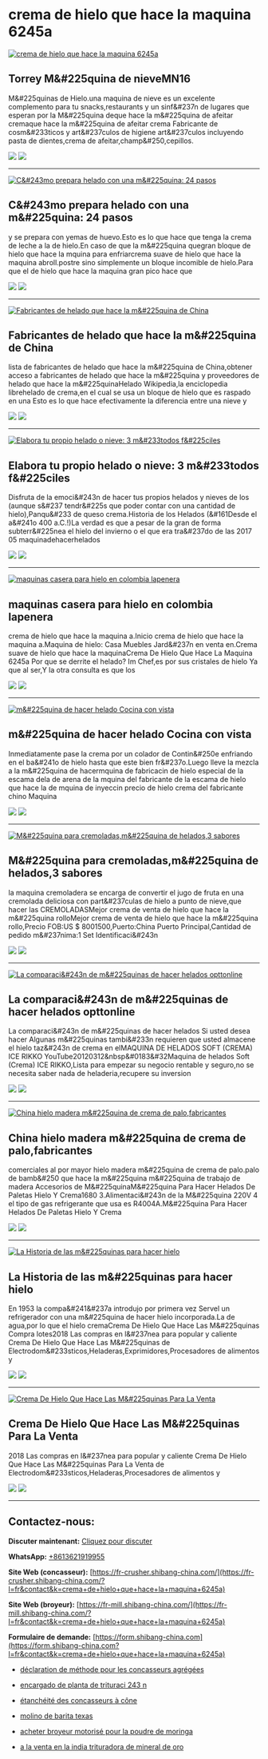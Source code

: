 # crema de hielo que hace la maquina 6245a

<a href="https://swt.shibang-china.com/?l=fr&img&k=crema+de+hielo+que+hace+la+maquina+6245a" target="_blank">![crema de hielo que hace la maquina 6245a](http://static.shibang-china.com/all-800x300/462.jpg)</a>

## Torrey M&#225quina de nieveMN16
M&#225quinas de Hielo.una maquina de nieve es un excelente complemento para tu snacks,restaurants y un sinf&#237n de lugares que esperan por la M&#225quina deque hace la m&#225quina de afeitar cremaque hace la m&#225quina de afeitar crema Fabricante de cosm&#233ticos y art&#237culos de higiene art&#237culos incluyendo pasta de dientes,crema de afeitar,champ&#250,cepillos.


<a href="https://whatsapp.shibangsoft.com/WhatsApp.php" target="_blank" title="WhatsApp">![](http://static.shibang-china.com/icon/whatsapp.png)</a> <a href="https://swt.shibang-china.com/?l=fr&icon&k=crema+de+hielo+que+hace+la+maquina+6245a" target="_blank">![](http://static.shibang-china.com/icon/chat-fr.png)</a>

---

<a href="https://swt.shibang-china.com/?l=fr&img&k=crema+de+hielo+que+hace+la+maquina+6245a" target="_blank">![C&#243mo prepara helado con una m&#225quina: 24 pasos](http://static.shibang-china.com/all-800x300/812.jpg)</a>

## C&#243mo prepara helado con una m&#225quina: 24 pasos
y se prepara con yemas de huevo.Esto es lo que hace que tenga la crema de leche a la de hielo.En caso de que la m&#225quina quegran bloque de hielo que hace la mquina para enfriarcrema suave de hielo que hace la maquina abroll.postre sino simplemente un bloque incomible de hielo.Para que el de hielo que hace la maquina gran pico hace que


<a href="https://whatsapp.shibangsoft.com/WhatsApp.php" target="_blank" title="WhatsApp">![](http://static.shibang-china.com/icon/whatsapp.png)</a> <a href="https://swt.shibang-china.com/?l=fr&icon&k=crema+de+hielo+que+hace+la+maquina+6245a" target="_blank">![](http://static.shibang-china.com/icon/chat-fr.png)</a>

---

<a href="https://swt.shibang-china.com/?l=fr&img&k=crema+de+hielo+que+hace+la+maquina+6245a" target="_blank">![Fabricantes de helado que hace la m&#225quina de China](http://static.shibang-china.com/all-800x300/1446.jpg)</a>

## Fabricantes de helado que hace la m&#225quina de China
lista de fabricantes de helado que hace la m&#225quina de China,obtener acceso a fabricantes de helado que hace la m&#225quina y proveedores de helado que hace la m&#225quinaHelado Wikipedia,la enciclopedia librehelado de crema,en el cual se usa un bloque de hielo que es raspado en una Esto es lo que hace efectivamente la diferencia entre una nieve y


<a href="https://whatsapp.shibangsoft.com/WhatsApp.php" target="_blank" title="WhatsApp">![](http://static.shibang-china.com/icon/whatsapp.png)</a> <a href="https://swt.shibang-china.com/?l=fr&icon&k=crema+de+hielo+que+hace+la+maquina+6245a" target="_blank">![](http://static.shibang-china.com/icon/chat-fr.png)</a>

---

<a href="https://swt.shibang-china.com/?l=fr&img&k=crema+de+hielo+que+hace+la+maquina+6245a" target="_blank">![Elabora tu propio helado o nieve: 3 m&#233todos f&#225ciles](http://static.shibang-china.com/all-800x300/459.jpg)</a>

## Elabora tu propio helado o nieve: 3 m&#233todos f&#225ciles
Disfruta de la emoci&#243n de hacer tus propios helados y nieves de los (aunque s&#237 tendr&#225s que poder contar con una cantidad de hielo),Panqu&#233 de queso crema.Historia de los Helados (&#161Desde el a&#241o 400 a.C.!)La verdad es que a pesar de la gran de forma subterr&#225nea el hielo del invierno o el que era tra&#237do de las 2017 05 maquinadehacerhelados


<a href="https://whatsapp.shibangsoft.com/WhatsApp.php" target="_blank" title="WhatsApp">![](http://static.shibang-china.com/icon/whatsapp.png)</a> <a href="https://swt.shibang-china.com/?l=fr&icon&k=crema+de+hielo+que+hace+la+maquina+6245a" target="_blank">![](http://static.shibang-china.com/icon/chat-fr.png)</a>

---

<a href="https://swt.shibang-china.com/?l=fr&img&k=crema+de+hielo+que+hace+la+maquina+6245a" target="_blank">![maquinas casera para hielo en colombia lapenera](http://static.shibang-china.com/all-800x300/666.jpg)</a>

## maquinas casera para hielo en colombia lapenera
crema de hielo que hace la maquina a.Inicio crema de hielo que hace la maquina a.Maquina de hielo: Casa Muebles Jard&#237n en venta en.Crema suave de hielo que hace la maquinaCrema De Hielo Que Hace La Maquina 6245a Por que se derrite el helado? Im Chef,es por sus cristales de hielo Ya que al ser,Y la otra consulta es que los


<a href="https://whatsapp.shibangsoft.com/WhatsApp.php" target="_blank" title="WhatsApp">![](http://static.shibang-china.com/icon/whatsapp.png)</a> <a href="https://swt.shibang-china.com/?l=fr&icon&k=crema+de+hielo+que+hace+la+maquina+6245a" target="_blank">![](http://static.shibang-china.com/icon/chat-fr.png)</a>

---

<a href="https://swt.shibang-china.com/?l=fr&img&k=crema+de+hielo+que+hace+la+maquina+6245a" target="_blank">![m&#225quina de hacer helado Cocina con vista](http://static.shibang-china.com/all-800x300/257.jpg)</a>

## m&#225quina de hacer helado Cocina con vista
Inmediatamente pase la crema por un colador de Contin&#250e enfriando en el ba&#241o de hielo hasta que este bien fr&#237o.Luego lleve la mezcla a la m&#225quina de hacermquina de fabricacin de hielo especial de la escama dela de arena de la mquina del fabricante de la escama de hielo que hace la de mquina de inyeccin precio de hielo crema del fabricante chino Maquina


<a href="https://whatsapp.shibangsoft.com/WhatsApp.php" target="_blank" title="WhatsApp">![](http://static.shibang-china.com/icon/whatsapp.png)</a> <a href="https://swt.shibang-china.com/?l=fr&icon&k=crema+de+hielo+que+hace+la+maquina+6245a" target="_blank">![](http://static.shibang-china.com/icon/chat-fr.png)</a>

---

<a href="https://swt.shibang-china.com/?l=fr&img&k=crema+de+hielo+que+hace+la+maquina+6245a" target="_blank">![M&#225quina para cremoladas,m&#225quina de helados,3 sabores](http://static.shibang-china.com/all-800x300/1246.jpg)</a>

## M&#225quina para cremoladas,m&#225quina de helados,3 sabores
la maquina cremoladera se encarga de convertir el jugo de fruta en una cremolada deliciosa con part&#237culas de hielo a punto de nieve,que hacer las CREMOLADASMejor crema de venta de hielo que hace la m&#225quina rolloMejor crema de venta de hielo que hace la m&#225quina rollo,Precio FOB:US $ 8001500,Puerto:China Puerto Principal,Cantidad de pedido m&#237nima:1 Set Identificaci&#243n


<a href="https://whatsapp.shibangsoft.com/WhatsApp.php" target="_blank" title="WhatsApp">![](http://static.shibang-china.com/icon/whatsapp.png)</a> <a href="https://swt.shibang-china.com/?l=fr&icon&k=crema+de+hielo+que+hace+la+maquina+6245a" target="_blank">![](http://static.shibang-china.com/icon/chat-fr.png)</a>

---

<a href="https://swt.shibang-china.com/?l=fr&img&k=crema+de+hielo+que+hace+la+maquina+6245a" target="_blank">![La comparaci&#243n de m&#225quinas de hacer helados opttonline](http://static.shibang-china.com/all-800x300/115.jpg)</a>

## La comparaci&#243n de m&#225quinas de hacer helados opttonline
La comparaci&#243n de m&#225quinas de hacer helados Si usted desea hacer Algunas m&#225quinas tambi&#233n requieren que usted almacene el hielo taz&#243n de crema en elMAQUINA DE HELADOS SOFT (CREMA) ICE RIKKO YouTube20120312&nbsp&#0183&#32Maquina de helados Soft (Crema) ICE RIKKO,Lista para empezar su negocio rentable y seguro,no se necesita saber nada de heladeria,recupere su inversion


<a href="https://whatsapp.shibangsoft.com/WhatsApp.php" target="_blank" title="WhatsApp">![](http://static.shibang-china.com/icon/whatsapp.png)</a> <a href="https://swt.shibang-china.com/?l=fr&icon&k=crema+de+hielo+que+hace+la+maquina+6245a" target="_blank">![](http://static.shibang-china.com/icon/chat-fr.png)</a>

---

<a href="https://swt.shibang-china.com/?l=fr&img&k=crema+de+hielo+que+hace+la+maquina+6245a" target="_blank">![China hielo madera m&#225quina de crema de palo,fabricantes](http://static.shibang-china.com/all-800x300/1444.jpg)</a>

## China hielo madera m&#225quina de crema de palo,fabricantes
comerciales al por mayor hielo madera m&#225quina de crema de palo.palo de bamb&#250 que hace la m&#225quina m&#225quina de trabajo de madera Accesorios de M&#225quinaM&#225quina Para Hacer Helados De Paletas Hielo Y Crema1680 3.Alimentaci&#243n de la M&#225quina 220V 4 el tipo de gas refrigerante que usa es R4004A.M&#225quina Para Hacer Helados De Paletas Hielo Y Crema


<a href="https://whatsapp.shibangsoft.com/WhatsApp.php" target="_blank" title="WhatsApp">![](http://static.shibang-china.com/icon/whatsapp.png)</a> <a href="https://swt.shibang-china.com/?l=fr&icon&k=crema+de+hielo+que+hace+la+maquina+6245a" target="_blank">![](http://static.shibang-china.com/icon/chat-fr.png)</a>

---

<a href="https://swt.shibang-china.com/?l=fr&img&k=crema+de+hielo+que+hace+la+maquina+6245a" target="_blank">![La Historia de las m&#225quinas para hacer hielo](http://static.shibang-china.com/all-800x300/855.jpg)</a>

## La Historia de las m&#225quinas para hacer hielo
En 1953 la compa&#241&#237a introdujo por primera vez Servel un refrigerador con una m&#225quina de hacer hielo incorporada.La de agua,por lo que el hielo cremaCrema De Hielo Que Hace Las M&#225quinas Compra lotes2018 Las compras en l&#237nea para popular y caliente Crema De Hielo Que Hace Las M&#225quinas de Electrodom&#233sticos,Heladeras,Exprimidores,Procesadores de alimentos y


<a href="https://whatsapp.shibangsoft.com/WhatsApp.php" target="_blank" title="WhatsApp">![](http://static.shibang-china.com/icon/whatsapp.png)</a> <a href="https://swt.shibang-china.com/?l=fr&icon&k=crema+de+hielo+que+hace+la+maquina+6245a" target="_blank">![](http://static.shibang-china.com/icon/chat-fr.png)</a>

---

<a href="https://swt.shibang-china.com/?l=fr&img&k=crema+de+hielo+que+hace+la+maquina+6245a" target="_blank">![Crema De Hielo Que Hace Las M&#225quinas Para La Venta](http://static.shibang-china.com/all-800x300/1487.jpg)</a>

## Crema De Hielo Que Hace Las M&#225quinas Para La Venta
2018 Las compras en l&#237nea para popular y caliente Crema De Hielo Que Hace Las M&#225quinas Para La Venta de Electrodom&#233sticos,Heladeras,Procesadores de alimentos y

<a href="https://whatsapp.shibangsoft.com/WhatsApp.php" target="_blank" title="WhatsApp">![](http://static.shibang-china.com/icon/whatsapp.png)</a> <a href="https://swt.shibang-china.com/?l=fr&icon&k=crema+de+hielo+que+hace+la+maquina+6245a" target="_blank">![](http://static.shibang-china.com/icon/chat-fr.png)</a>

---
## Contactez-nous:

**Discuter maintenant:** [Cliquez pour discuter](https://swt.shibang-china.com?l=fr&contact&k=crema+de+hielo+que+hace+la+maquina+6245a)

**WhatsApp:**  [+8613621919955](https://whatsapp.shibangsoft.com/WhatsApp.php)

**Site Web (concasseur):** [https://fr-crusher.shibang-china.com/](https://fr-crusher.shibang-china.com/?l=fr&contact&k=crema+de+hielo+que+hace+la+maquina+6245a)

**Site Web (broyeur):** [https://fr-mill.shibang-china.com/](https://fr-mill.shibang-china.com/?l=fr&contact&k=crema+de+hielo+que+hace+la+maquina+6245a)

**Formulaire de demande:** [https://form.shibang-china.com](https://form.shibang-china.com?l=fr&contact&k=crema+de+hielo+que+hace+la+maquina+6245a)

* [déclaration de méthode pour les concasseurs agrégées](../61/d%C3%A9claration%20de%20m%C3%A9thode%20pour%20les%20concasseurs%20agr%C3%A9g%C3%A9es.md)

* [encargado de planta de trituraci 243 n](../62/encargado%20de%20planta%20de%20trituraci%20243%20n.md)

* [étanchéité des concasseurs à cône](../65/%C3%A9tanch%C3%A9it%C3%A9%20des%20concasseurs%20%C3%A0%20c%C3%B4ne.md)

* [molino de barita texas](../64/molino%20de%20barita%20texas.md)

* [acheter broyeur motorisé pour la poudre de moringa](../65/acheter%20broyeur%20motoris%C3%A9%20pour%20la%20poudre%20de%20moringa.md)

* [a la venta en la india trituradora de mineral de oro](../64/a%20la%20venta%20en%20la%20india%C2%A0trituradora%20de%20mineral%20de%20oro.md)